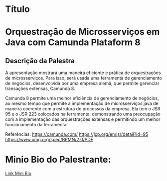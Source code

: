 # Título
# Orquestração de Microsserviços em Java com Camunda Plataform 8

## Descrição da Palestra
A apresentação mostrará uma maneira eficiente e prática de orquestrações de microsserviços. Para isso, será usada uma ferramenta de gerenciamento de negócios, desenvolvida por uma empresa alemã, que permite gerenciar transações extensas, Camunda 8. 

Camunda 8 permite uma melhor eficiência de gerenciamento de negócios, ao mesmo tempo que permite a implementação de microsserviços java de maneira coerente com a estrutura de processos da empresa. Ela tem o JSR 95 e o JSR 223 colocados na ferramenta, demonstrando uma preocupação com a implementação das orquestrações extensas e permitindo um melhor funcionamento da ferramenta.

Referências:
https://camunda.com/
https://jcp.org/en/jsr/detail?id=95
https://www.omg.org/spec/BPMN/2.0/PDF

# Minio Bio do Palestrante:

[Link Mini Bio](../../../speakers/Pedro_Kravetz.md)


 
